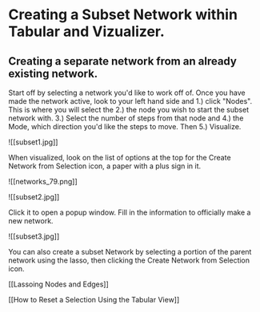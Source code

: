 # Creating a Subset Network within Tabular and Vizualizer.

## Creating a separate network from an already existing network.

Start off by selecting a network you'd like to work off of. Once you have made the network active, look to your left hand side and 1.) click "Nodes". This is where you will select the 2.)  the node you wish to start the subset network with. 3.) Select the number of steps from that node and 4.) the Mode, which direction you'd like the steps to move. Then 5.) Visualize.

![[subset1.jpg]]

   When visualized, look on the list of options at the top for the Create Network from Selection icon, a paper with a plus sign in it.

![[networks_79.png]]

![[subset2.jpg]]

  Click it to open a popup window. Fill in the information to officially make a new network.

![[subset3.jpg]]

You can also create a subset Network by selecting a portion of the parent network using the lasso, then clicking the Create Network from Selection icon.

[[Lassoing Nodes and Edges]]

[[How to Reset a Selection Using the Tabular View]]
